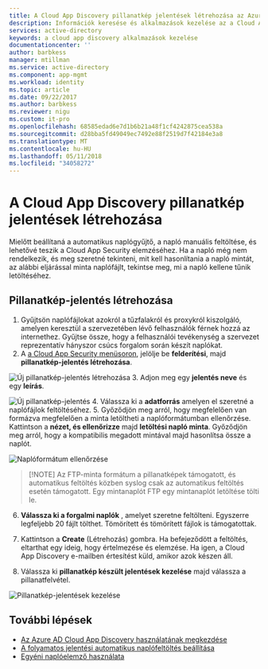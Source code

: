 ```yaml
---
title: A Cloud App Discovery pillanatkép jelentések létrehozása az Azure Active Directoryban |} Microsoft Docs
description: Információk keresése és alkalmazások kezelése az a Cloud App Discovery, milyen előnyökkel és annak működéséről.
services: active-directory
keywords: a cloud app discovery alkalmazások kezelése
documentationcenter: ''
author: barbkess
manager: mtillman
ms.service: active-directory
ms.component: app-mgmt
ms.workload: identity
ms.topic: article
ms.date: 09/22/2017
ms.author: barbkess
ms.reviewer: nigu
ms.custom: it-pro
ms.openlocfilehash: 68585edad6e7d1b6b21a48f1cf4242875cea538a
ms.sourcegitcommit: d28bba5fd49049ec7492e88f2519d7f42184e3a8
ms.translationtype: MT
ms.contentlocale: hu-HU
ms.lasthandoff: 05/11/2018
ms.locfileid: "34058272"
---
```

# <a name="create-cloud-app-discovery-snapshot-reports"></a>A Cloud App Discovery pillanatkép jelentések létrehozása

Mielőtt beállítaná a automatikus naplógyűjtő, a napló manuális feltöltése, és lehetővé teszik a Cloud App Security elemzéséhez. Ha a napló még nem rendelkezik, és meg szeretné tekinteni, mit kell hasonlítania a napló mintát, az alábbi eljárással minta naplófájlt, tekintse meg, mi a napló kellene tűnik letöltéséhez.

## <a name="to-create-a-snapshot-report"></a>Pillanatkép-jelentés létrehozása

1. Gyűjtsön naplófájlokat azokról a tűzfalakról és proxykról kiszolgáló, amelyen keresztül a szervezetében lévő felhasználók férnek hozzá az internethez. Gyűjtse össze, hogy a felhasználói tevékenység a szervezet reprezentatív hányszor csúcs forgalom során készít naplókat.
2. A [a Cloud App Security menüsoron](https://portal.cloudappsecurity.com), jelölje be **felderítési**, majd **pillanatkép-jelentés létrehozása**.
  
  ![Új pillanatkép-jelentés létrehozása](./media/cloud-app-discovery-create-snapshot-reports/create-snapshot-command.png)
3. Adjon meg egy **jelentés neve** és egy **leírás**.
    
  ![Új pillanatkép-jelentés](./media/cloud-app-discovery-create-snapshot-reports/create-snapshot-form.png)
4. Válassza ki a **adatforrás** amelyen el szeretné a naplófájlok feltöltéséhez.
5. Győződjön meg arról, hogy megfelelően van formázva megfelelően a minta letöltheti a naplóformátumban ellenőrzése. Kattintson a **nézet, és ellenőrizze** majd **letöltési napló minta**. Győződjön meg arról, hogy a kompatibilis megadott mintával majd hasonlítsa össze a naplót.
  
  ![Naplóformátum ellenőrzése](./media/cloud-app-discovery-create-snapshot-reports/create-snapshot-verify.png)
  >  [!NOTE]
  > Az FTP-minta formátum a pillanatképek támogatott, és automatikus feltöltés közben syslog csak az automatikus feltöltés esetén támogatott. Egy mintanaplót FTP egy mintanaplót letöltése tölti le.
6. **Válassza ki a forgalmi naplók** , amelyet szeretne feltölteni. Egyszerre legfeljebb 20 fájlt tölthet. Tömörített és tömörített fájlok is támogatottak.
  
7. Kattintson a **Create** (Létrehozás) gombra. Ha befejeződött a feltöltés, eltarthat egy ideig, hogy értelmezése és elemzése. Ha igen, a Cloud App Discovery e-mailben értesítést küld, amikor azok készen áll.

8. Válassza ki **pillanatkép készült jelentések kezelése** majd válassza a pillanatfelvétel.
  
  ![Pillanatkép-jelentések kezelése](./media/cloud-app-discovery-create-snapshot-reports/create-snapshot-manage.png)

## <a name="next-steps"></a>További lépések

* [Az Azure AD Cloud App Discovery használatának megkezdése](cloud-app-discovery.md)
* [A folyamatos jelentési automatikus naplófeltöltés beállítása](https://docs.microsoft.com/cloud-app-security/discovery-docker)
* [Egyéni naplóelemző használata](https://docs.microsoft.com/cloud-app-security/custom-log-parser)
